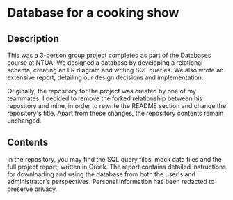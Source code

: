 # Database for a cooking show

## Description
This was a 3-person group project completed as part of the Databases course at NTUA.
We designed a database by developing a relational schema, creating an ER diagram and writing SQL queries.
We also wrote an extensive report, detailing our design decisions and implementation.

Originally, the repository for the project was created by one of my teammates. I decided to remove the forked relationship between his repository and mine, in order to rewrite the README section and change the repository's title. Apart from these changes, the repository contents remain unchanged.

## Contents
In the repository, you may find the SQL query files, mock data files and the full project report, written in Greek. The report contains detailed instructions for downloading and using the database from both the user's and administrator's perspectives. Personal information has been redacted to preserve privacy.
